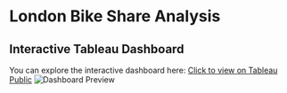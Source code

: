 # London Bike Share Analysis


## Interactive Tableau Dashboard
You can explore the interactive dashboard here:
[Click to view on Tableau Public](https://public.tableau.com/shared/WGZJJX8Z4?:display_count=n&:origin=viz_share_link)
![Dashboard Preview]()
